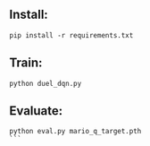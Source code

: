 ## Install:
```
pip install -r requirements.txt
```
## Train:
```
python duel_dqn.py
```
## Evaluate:
```
python eval.py mario_q_target.pth           
 ```
 
